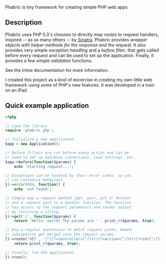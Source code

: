 Phabric is tiny framework for creating simple PHP web apps.

## Description

Phabric uses PHP 5.3's closures to directly map routes to request handlers, inspired -- as so many others -- by [Sinatra][]. Phabric provides *wrapper objects with helper methods for the response and the request*. It also provides very simple *exception handling* and a *before filter*, that gets called before every request and can be used to set up the application. Finally, it provides a few simple *validation* functions.

See the inline documentation for more information.

I created this project as a kind of excercise in creating my own little web framework using some of PHP's new features. It was developed in a train on an iPad.

## Quick example application

```php
<?php

// Load the library
require 'phabric.php';

// Initialize a new application
$app = new Application();

// Before filters are run before every action and can be
// used to set up database connections, load settings, etc.
$app->before(function($params) {
    echo 'Starting request...'; 

// Exceptions can be handled by their error codes, so you
// can customize behaviour.
})->error(404, function() {
    echo 'not found';

// Simply map a request method (get, post, put or delete)
// and a request path to a handler function. The function
// has access to the request parameters and render output
// by returning a string.
})->get('/', function($params) {
    return 'Hello, world! The params are ' . print_r($params, true);

// Use a regular expression to match request paths. Named
// subcaptures get merged into the request params.
})->route('GET', '|^/(?<controller>[^/]+)/(?<action>[^/]+)/(?<id>[^/?]+)$|', function($params) {
    return print_r($params, true);

// Finally, run the application
})->run();
```

[Sinatra]: http://sinatrarb.com
